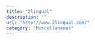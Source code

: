 ```yaml
---
title: "2lingual"
description: ""
url: "http://www.2lingual.com/"
category: "Miscellaneous"
---
```

